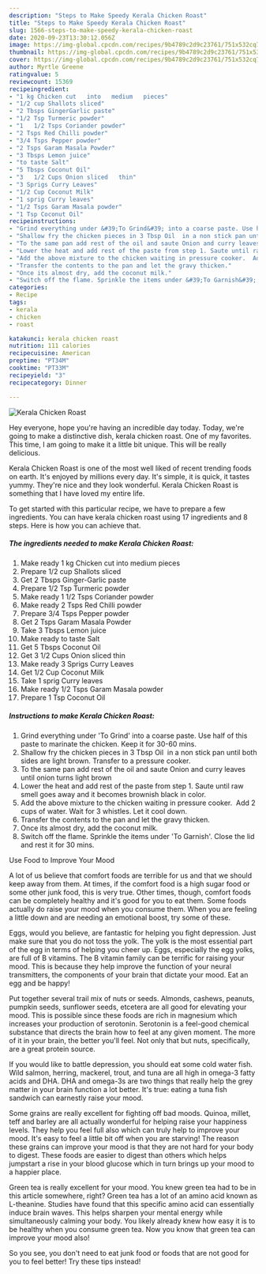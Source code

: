 ```yaml
---
description: "Steps to Make Speedy Kerala Chicken Roast"
title: "Steps to Make Speedy Kerala Chicken Roast"
slug: 1566-steps-to-make-speedy-kerala-chicken-roast
date: 2020-09-23T13:30:12.056Z
image: https://img-global.cpcdn.com/recipes/9b4789c2d9c23761/751x532cq70/kerala-chicken-roast-recipe-main-photo.jpg
thumbnail: https://img-global.cpcdn.com/recipes/9b4789c2d9c23761/751x532cq70/kerala-chicken-roast-recipe-main-photo.jpg
cover: https://img-global.cpcdn.com/recipes/9b4789c2d9c23761/751x532cq70/kerala-chicken-roast-recipe-main-photo.jpg
author: Myrtle Greene
ratingvalue: 5
reviewcount: 15369
recipeingredient:
- "1 kg Chicken cut   into   medium   pieces"
- "1/2 cup Shallots sliced"
- "2 Tbsps GingerGarlic paste"
- "1/2 Tsp Turmeric powder"
- "1   1/2 Tsps Coriander powder"
- "2 Tsps Red Chilli powder"
- "3/4 Tsps Pepper powder"
- "2 Tsps Garam Masala Powder"
- "3 Tbsps Lemon juice"
- "to taste Salt"
- "5 Tbsps Coconut Oil"
- "3   1/2 Cups Onion sliced   thin"
- "3 Sprigs Curry Leaves"
- "1/2 Cup Coconut Milk"
- "1 sprig Curry leaves"
- "1/2 Tsps Garam Masala powder"
- "1 Tsp Coconut Oil"
recipeinstructions:
- "Grind everything under &#39;To Grind&#39; into a coarse paste. Use half of this paste to marinate the chicken. Keep it for 30-60 mins."
- "Shallow fry the chicken pieces in 3 Tbsp Oil  in a non stick pan until both sides are light brown. Transfer to a pressure cooker."
- "To the same pan add rest of the oil and saute Onion and curry leaves until onion turns light brown"
- "Lower the heat and add rest of the paste from step 1. Saute until raw smell goes away and it becomes brownish black in color."
- "Add the above mixture to the chicken waiting in pressure cooker.  Add 2 cups of water. Wait for 3 whistles. Let it cool down."
- "Transfer the contents to the pan and let the gravy thicken."
- "Once its almost dry, add the coconut milk."
- "Switch off the flame. Sprinkle the items under &#39;To Garnish&#39;. Close the lid and rest it for 30 mins."
categories:
- Recipe
tags:
- kerala
- chicken
- roast

katakunci: kerala chicken roast 
nutrition: 111 calories
recipecuisine: American
preptime: "PT34M"
cooktime: "PT33M"
recipeyield: "3"
recipecategory: Dinner

---
```



![Kerala Chicken Roast](https://img-global.cpcdn.com/recipes/9b4789c2d9c23761/751x532cq70/kerala-chicken-roast-recipe-main-photo.jpg)

Hey everyone, hope you're having an incredible day today. Today, we're going to make a distinctive dish, kerala chicken roast. One of my favorites. This time, I am going to make it a little bit unique. This will be really delicious.



Kerala Chicken Roast is one of the most well liked of recent trending foods on earth. It's enjoyed by millions every day. It's simple, it is quick, it tastes yummy. They're nice and they look wonderful. Kerala Chicken Roast is something that I have loved my entire life.


To get started with this particular recipe, we have to prepare a few ingredients. You can have kerala chicken roast using 17 ingredients and 8 steps. Here is how you can achieve that.

<!--inarticleads1-->

##### The ingredients needed to make Kerala Chicken Roast:

1. Make ready 1 kg Chicken cut   into   medium   pieces
1. Prepare 1/2 cup Shallots sliced
1. Get 2 Tbsps Ginger-Garlic paste
1. Prepare 1/2 Tsp Turmeric powder
1. Make ready 1   1/2 Tsps Coriander powder
1. Make ready 2 Tsps Red Chilli powder
1. Prepare 3/4 Tsps Pepper powder
1. Get 2 Tsps Garam Masala Powder
1. Take 3 Tbsps Lemon juice
1. Make ready to taste Salt
1. Get 5 Tbsps Coconut Oil
1. Get 3   1/2 Cups Onion sliced   thin
1. Make ready 3 Sprigs Curry Leaves
1. Get 1/2 Cup Coconut Milk
1. Take 1 sprig Curry leaves
1. Make ready 1/2 Tsps Garam Masala powder
1. Prepare 1 Tsp Coconut Oil




<!--inarticleads2-->

##### Instructions to make Kerala Chicken Roast:

1. Grind everything under &#39;To Grind&#39; into a coarse paste. Use half of this paste to marinate the chicken. Keep it for 30-60 mins.
1. Shallow fry the chicken pieces in 3 Tbsp Oil  in a non stick pan until both sides are light brown. Transfer to a pressure cooker.
1. To the same pan add rest of the oil and saute Onion and curry leaves until onion turns light brown
1. Lower the heat and add rest of the paste from step 1. Saute until raw smell goes away and it becomes brownish black in color.
1. Add the above mixture to the chicken waiting in pressure cooker.  Add 2 cups of water. Wait for 3 whistles. Let it cool down.
1. Transfer the contents to the pan and let the gravy thicken.
1. Once its almost dry, add the coconut milk.
1. Switch off the flame. Sprinkle the items under &#39;To Garnish&#39;. Close the lid and rest it for 30 mins.




Use Food to Improve Your Mood


A lot of us believe that comfort foods are terrible for us and that we should keep away from them. At times, if the comfort food is a high sugar food or some other junk food, this is very true. Other times, though, comfort foods can be completely healthy and it's good for you to eat them. Some foods actually do raise your mood when you consume them. When you are feeling a little down and are needing an emotional boost, try some of these.

Eggs, would you believe, are fantastic for helping you fight depression. Just make sure that you do not toss the yolk. The yolk is the most essential part of the egg in terms of helping you cheer up. Eggs, especially the egg yolks, are full of B vitamins. The B vitamin family can be terrific for raising your mood. This is because they help improve the function of your neural transmitters, the components of your brain that dictate your mood. Eat an egg and be happy!

Put together several trail mix of nuts or seeds. Almonds, cashews, peanuts, pumpkin seeds, sunflower seeds, etcetera are all good for elevating your mood. This is possible since these foods are rich in magnesium which increases your production of serotonin. Serotonin is a feel-good chemical substance that directs the brain how to feel at any given moment. The more of it in your brain, the better you'll feel. Not only that but nuts, specifically, are a great protein source.

If you would like to battle depression, you should eat some cold water fish. Wild salmon, herring, mackerel, trout, and tuna are all high in omega-3 fatty acids and DHA. DHA and omega-3s are two things that really help the grey matter in your brain function a lot better. It's true: eating a tuna fish sandwich can earnestly raise your mood. 

Some grains are really excellent for fighting off bad moods. Quinoa, millet, teff and barley are all actually wonderful for helping raise your happiness levels. They help you feel full also which can truly help to improve your mood. It's easy to feel a little bit off when you are starving! The reason these grains can improve your mood is that they are not hard for your body to digest. These foods are easier to digest than others which helps jumpstart a rise in your blood glucose which in turn brings up your mood to a happier place.

Green tea is really excellent for your mood. You knew green tea had to be in this article somewhere, right? Green tea has a lot of an amino acid known as L-theanine. Studies have found that this specific amino acid can essentially induce brain waves. This helps sharpen your mental energy while simultaneously calming your body. You likely already knew how easy it is to be healthy when you consume green tea. Now you know that green tea can improve your mood also!

So you see, you don't need to eat junk food or foods that are not good for you to feel better! Try  these tips  instead!

